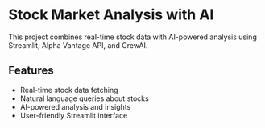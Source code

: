 # Stock Market Analysis with AI

This project combines real-time stock data with AI-powered analysis using Streamlit, Alpha Vantage API, and CrewAI.

## Features
- Real-time stock data fetching
- Natural language queries about stocks
- AI-powered analysis and insights
- User-friendly Streamlit interface

 
